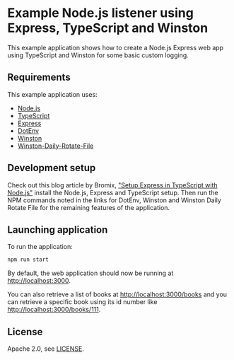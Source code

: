 # Example Node.js listener using Express, TypeScript and Winston

This example application shows how to create a Node.js Express web app using TypeScript and Winston for some basic custom logging.

## Requirements

This example application uses: 

* [Node.js](https://nodejs.org)
* [TypeScript](https://www.typescriptlang.org/)
* [Express](https://expressjs.com/)
* [DotEnv](https://www.npmjs.com/package/dotenv)
* [Winston](https://www.npmjs.com/package/winston)
* [Winston-Daily-Rotate-File](https://www.npmjs.com/package/winston-daily-rotate-file)

## Development setup

Check out this blog article by Bromix, ["Setup Express in TypeScript with Node.js"](https://itnext.io/setup-express-in-typescript-with-node-js-ffa3da038fc1) install the Node.js, Express and TypeScript setup. Then run the NPM commands noted in the links for DotEnv, Winston and Winston Daily Rotate File for the remaining features of the application.


## Launching application

To run the application:

```bash
npm run start
```

By default, the web application should now be running at [http://localhost:3000](http://localhost:3000).

You can also retrieve a list of books at [http://localhost:3000/books](http://localhost:3000/books) and 
you can retrieve a specific book using its id number like [http://localhost:3000/books/111](http://localhost:3000/books/111).


## License

Apache 2.0, see [LICENSE](LICENSE).